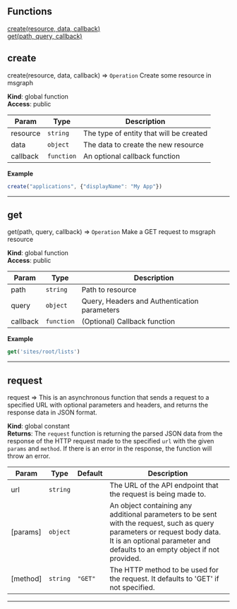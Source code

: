 ## Functions

<dl>
<dt>
    <a href="#create">create(resource, data, callback)</a></dt>
<dt>
    <a href="#get">get(path, query, callback)</a></dt>
</dl>

## create

create(resource, data, callback) ⇒ <code>Operation</code>
Create some resource in msgraph

**Kind**: global function  
**Access**: public  

| Param | Type | Description |
| --- | --- | --- |
| resource | <code>string</code> | The type of entity that will be created |
| data | <code>object</code> | The data to create the new resource |
| callback | <code>function</code> | An optional callback function |

**Example**  
```js
create("applications", {"displayName": "My App"})
```

* * *

## get

get(path, query, callback) ⇒ <code>Operation</code>
Make a GET request to msgraph resource

**Kind**: global function  
**Access**: public  

| Param | Type | Description |
| --- | --- | --- |
| path | <code>string</code> | Path to resource |
| query | <code>object</code> | Query, Headers and Authentication parameters |
| callback | <code>function</code> | (Optional) Callback function |

**Example**  
```js
get('sites/root/lists')
```

* * *

## request

request ⇒
This is an asynchronous function that sends a request to a specified URL with optional parameters
and headers, and returns the response data in JSON format.

**Kind**: global constant  
**Returns**: The `request` function is returning the parsed JSON data from the response of the HTTP
request made to the specified `url` with the given `params` and `method`. If there is an error in
the response, the function will throw an error.  

| Param | Type | Default | Description |
| --- | --- | --- | --- |
| url | <code>string</code> |  | The URL of the API endpoint that the request is being made to. |
| [params] | <code>object</code> |  | An object containing any additional parameters to be sent with the request, such as query parameters or request body data. It is an optional parameter and defaults to an empty object if not provided. |
| [method] | <code>string</code> | <code>&quot;GET&quot;</code> | The HTTP method to be used for the request. It defaults to 'GET' if not specified. |


* * *

